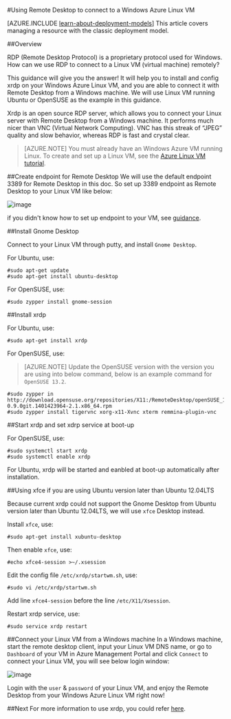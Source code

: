 <properties
	pageTitle="Remote Desktop to a Linux VM | Windows Azure"
	description="Learn how to install and configure Remote Desktop to connect to a Windows Azure Linux VM"
	services="virtual-machines"
	documentationCenter=""
	authors="SuperScottz"
	manager="timlt"
	editor=""
	tags="azure-service-management"/>

<tags
	ms.service="virtual-machines"
	ms.date="09/14/2015"
	wacn.date=""/>


#Using Remote Desktop to connect to a Windows Azure Linux VM

[AZURE.INCLUDE [learn-about-deployment-models](../includes/learn-about-deployment-models-include.md)] This article covers managing a resource with the classic deployment model.

##Overview

RDP (Remote Desktop Protocol) is a proprietary protocol used for Windows. How can we use RDP to connect to a Linux VM (virtual machine) remotely?

This guidance will give you the answer! It will help you to install and config xrdp on your Windows Azure Linux VM, and you are able to connect it with Remote Desktop from a Windows machine. We will use Linux VM running Ubuntu or OpenSUSE as the example in this guidance.

Xrdp is an open source RDP server, which allows you to connect your Linux server with Remote Desktop from a Windows machine. It performs much nicer than VNC (Virtual Network Computing). VNC has this streak of “JPEG” quality and slow behavior, whereas RDP is fast and crystal clear.


> [AZURE.NOTE] You must already have an Windows Azure VM running Linux. To create and set up a Linux VM, see the [Azure Linux VM tutorial](/documentation/articles/virtual-machines-linux-tutorial).


##Create endpoint for Remote Desktop
We will use the default endpoint 3389 for Remote Desktop in this doc. So set up 3389 endpoint as Remote Desktop to your Linux VM like below:


![image](./media/virtual-machines-linux-remote-desktop/no1.png)


if you didn't know how to set up endpoint to your VM, see [guidance](/documentation/articles/virtual-machines-set-up-endpoints).


##Install Gnome Desktop

Connect to your Linux VM through putty, and install `Gnome Desktop`.

For Ubuntu, use:

	#sudo apt-get update
	#sudo apt-get install ubuntu-desktop


For OpenSUSE, use:

	#sudo zypper install gnome-session

##Install xrdp

For Ubuntu, use:

	#sudo apt-get install xrdp

For OpenSUSE, use:

> [AZURE.NOTE] Update the OpenSUSE version with the version you are using into below command, below is an example command for `OpenSUSE 13.2`.

	#sudo zypper in http://download.opensuse.org/repositories/X11:/RemoteDesktop/openSUSE_13.2/x86_64/xrdp-0.9.0git.1401423964-2.1.x86_64.rpm
    #sudo zypper install tigervnc xorg-x11-Xvnc xterm remmina-plugin-vnc


##Start xrdp and set xdrp service at boot-up

For OpenSUSE, use:

	#sudo systemctl start xrdp
	#sudo systemctl enable xrdp

For Ubuntu, xrdp will be started and eanbled at boot-up automatically after installation.

##Using xfce if you are using Ubuntu version later than Ubuntu 12.04LTS

Because current xrdp could not support the Gnome Desktop from Ubuntu version later than Ubuntu 12.04LTS, we will use `xfce` Desktop instead.

Install `xfce`, use:

    #sudo apt-get install xubuntu-desktop

Then enable `xfce`, use:

    #echo xfce4-session >~/.xsession

Edit the config file `/etc/xrdp/startwm.sh`, use:

    #sudo vi /etc/xrdp/startwm.sh   

Add line `xfce4-session` before the line `/etc/X11/Xsession`.

Restart xrdp service, use:

    #sudo service xrdp restart


##Connect your Linux VM from a Windows machine
In a Windows machine, start the remote desktop client, input your Linux VM DNS name, or go to `Dashboard` of your VM in Azure Management Portal and click `Connect` to connect your Linux VM, you will see below login window:

![image](./media/virtual-machines-linux-remote-desktop/no2.png)

Login with the `user` & `password` of your Linux VM, and enjoy the Remote Desktop from your Windows Azure Linux VM right now!


##Next
For more information to use xrdp, you could refer [here](http://www.xrdp.org/).
